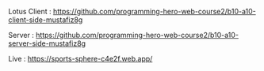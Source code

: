 

Lotus
Client : https://github.com/programming-hero-web-course2/b10-a10-client-side-mustafiz8g

Server : https://github.com/programming-hero-web-course2/b10-a10-server-side-mustafiz8g

Live : https://sports-sphere-c4e2f.web.app/